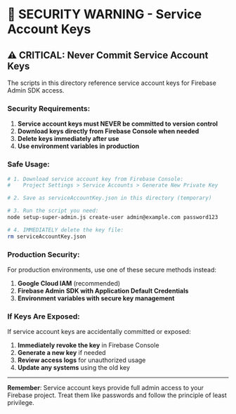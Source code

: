 # 🚨 SECURITY WARNING - Service Account Keys

## ⚠️ CRITICAL: Never Commit Service Account Keys

The scripts in this directory reference service account keys for Firebase Admin SDK access. 

### Security Requirements:

1. **Service account keys must NEVER be committed to version control**
2. **Download keys directly from Firebase Console when needed**  
3. **Delete keys immediately after use**
4. **Use environment variables in production**

### Safe Usage:

```bash
# 1. Download service account key from Firebase Console:
#    Project Settings > Service Accounts > Generate New Private Key

# 2. Save as serviceAccountKey.json in this directory (temporary)

# 3. Run the script you need:
node setup-super-admin.js create-user admin@example.com password123

# 4. IMMEDIATELY delete the key file:
rm serviceAccountKey.json
```

### Production Security:

For production environments, use one of these secure methods instead:

1. **Google Cloud IAM** (recommended)
2. **Firebase Admin SDK with Application Default Credentials**
3. **Environment variables with secure key management**

### If Keys Are Exposed:

If service account keys are accidentally committed or exposed:

1. **Immediately revoke the key** in Firebase Console
2. **Generate a new key** if needed
3. **Review access logs** for unauthorized usage
4. **Update any systems** using the old key

---

**Remember**: Service account keys provide full admin access to your Firebase project. Treat them like passwords and follow the principle of least privilege. 